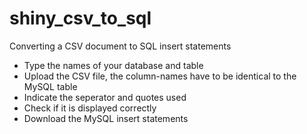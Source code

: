 # shiny_csv_to_sql
Converting a CSV document to SQL insert statements

- Type the names of your database and table
- Upload the CSV file, the column-names have to be identical to the MySQL table
- Indicate the seperator and quotes used
- Check if it is displayed correctly
- Download the MySQL insert statements
